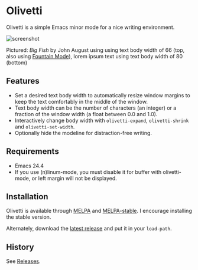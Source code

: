 Olivetti
========

Olivetti is a simple Emacs minor mode for a nice writing environment.

![screenshot](http://files.paulwrankin.com/olivetti/screenshot.png)

Pictured: *Big Fish* by John August using using text body width of 66
(top, also using [Fountain Mode][]), lorem ipsum text using text body
width of 80 (bottom)

[fountain mode]: https://github.com/rnkn/fountain-mode

Features
--------

- Set a desired text body width to automatically resize window margins
  to keep the text comfortably in the middle of the window.
- Text body width can be the number of characters (an integer) or a
  fraction of the window width (a float between 0.0 and 1.0).
- Interactively change body width with `olivetti-expand`,
  `olivetti-shrink` and `olivetti-set-width`.
- Optionally hide the modeline for distraction-free writing.

Requirements
------------

- Emacs 24.4
- If you use (n)linum-mode, you must disable it for buffer with
  olivetti-mode, or left margin will not be displayed.

Installation
------------

Olivetti is available through [MELPA][] and [MELPA-stable][]. I
encourage installing the stable version.

Alternately, download the [latest release][] and put it in your
`load-path`.

[melpa]: http://melpa.milkbox.net "MELPA"
[melpa-stable]: http://melpa-stable.milkbox.net "MELPA"
[latest release]: https://github.com/rnkn/olivetti/releases/latest "Olivetti latest release"

History
-------

See [Releases][].

[releases]: https://github.com/rnkn/olivetti/releases "Olivetti releases"
